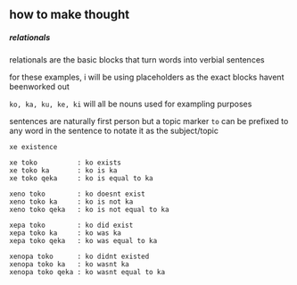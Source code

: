 ## how to make thought

##### relationals
relationals are the basic blocks that turn
words into verbial sentences

for these examples, i will be using placeholders
as the exact blocks havent beenworked out


`ko, ka, ku, ke, ki` will all be nouns used for
exampling purposes

sentences are naturally first person but a topic
marker `to` can be prefixed to any word in the
sentence to notate it as the subject/topic

```
xe existence

xe toko          : ko exists
xe toko ka       : ko is ka
xe toko qeka     : ko is equal to ka

xeno toko        : ko doesnt exist
xeno toko ka     : ko is not ka
xeno toko qeka   : ko is not equal to ka

xepa toko        : ko did exist
xepa toko ka     : ko was ka
xepa toko qeka   : ko was equal to ka

xenopa toko      : ko didnt existed
xenopa toko ka   : ko wasnt ka
xenopa toko qeka : ko wasnt equal to ka
```
